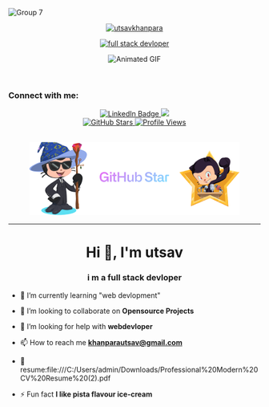 <!-- Banner -->

![Group 7](https://github.com/user-attachments/assets/d6d95582-169e-46c0-b3c8-cf647e65a5c2)

<!-- utsav khanpara -->

<p align="center">
  <a href="https://github.com/utsavkhanpara/">
    <img src="https://readme-typing-svg.demolab.com?font=Matemasie&size=35&duration=1&pause=1000&width=300&lines=utsav+khanpara" alt="utsavkhanpara" />
  </a>
</p>

<p align="center">
  <a href="https://github.com/utsavkhanpara/readme-typing-svg">
    <img src="https://readme-typing-svg.demolab.com?font=Bodoni+Moda+SC&size=22&pause=1000&width=820&color=FFFFFF&lines=full stack devloper" alt="full stack devloper" />
  </a>
</p>

<p align="center">
  <img src="https://media.giphy.com/media/M9gbBd9nbDrOTu1Mqx/giphy.gif" width="100" alt="Animated GIF" />
</p>

<br />

<!-- Social icons section -->

<h3 align="left">Connect with me:</h3>
<div id="social" align="center">
  <a href="https://www.linkedin.com/in/utsav-khanpara-b652b92b6/sn">
    <img src="https://img.shields.io/badge/LinkedIn-blue?style=for-the-badge&logo=linkedin&logoColor=white" alt="LinkedIn Badge"/>
  </a>
 
  <a href="https://www.facebook.com/utsav.khanpara/">
    <img src="https://images.macrumors.com/t/3SwpDI7nrMQeeIro9X7SbILE4_I=/1600x0/article-new/2021/03/Facebook-Feature.jpg"/>
  </a>

  

 

</div>


<div id="github" align="center">

  <a href="https://github.com/utsavkhanpara?tab=stars">
    <img alt="GitHub Stars" src="https://img.shields.io/github/stars/utsavkhanpara">
  </a>
  <a href="https://komarev.com/ghpvc/?username=utsavkhanpara">
    <img alt="Profile Views" title="GitHub profile views" src="https://komarev.com/ghpvc/?username=utsavkhanpara"/>
  </a>
</div>

<br /> 


<!-- GitHub Star link -->
<p align="center">
  <a href="https://stars.github.com/profiles/utsavkhanpara/">
    <img src="https://github.com/osandadeshan/osandadeshan/blob/master/github-stars-program.png?raw=true" alt="GitHub Star 2024"/></a>
</p>

<hr>








<h1 align="center">Hi 👋, I'm utsav</h1>
<h3 align="center">i m a full stack devloper</h3>


- 🌱 I’m currently learning "web devlopment"

- 👯 I’m looking to collaborate on **Opensource Projects**

- 🤝 I’m looking for help with **webdevloper**

- 📫 How to reach me **khanparautsav@gmail.com**

- 📄 resume:file:///C:/Users/admin/Downloads/Professional%20Modern%20CV%20Resume%20(2).pdf

- ⚡ Fun fact **I like pista flavour ice-cream**




